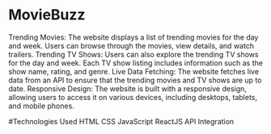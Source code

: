 # MovieBuzz

Trending Movies: The website displays a list of trending movies for the day and week. Users can browse through the movies, view details, and watch trailers.
Trending TV Shows: Users can also explore the trending TV shows for the day and week. Each TV show listing includes information such as the show name, rating, and genre.
Live Data Fetching: The website fetches live data from an API to ensure that the trending movies and TV shows are up to date.
Responsive Design: The website is built with a responsive design, allowing users to access it on various devices, including desktops, tablets, and mobile phones.

#Technologies Used
HTML
CSS
JavaScript
ReactJS
API Integration
